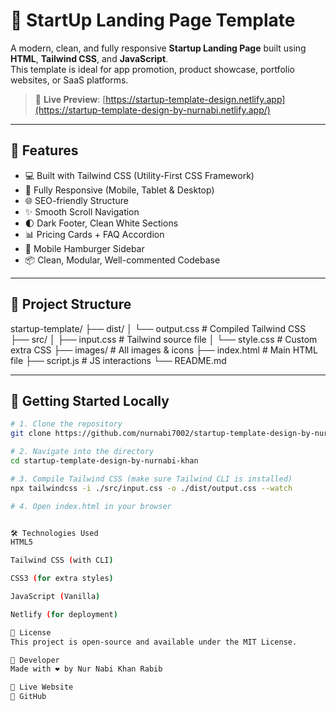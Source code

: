 # 🚀 StartUp Landing Page Template

A modern, clean, and fully responsive **Startup Landing Page** built using **HTML**, **Tailwind CSS**, and **JavaScript**.  
This template is ideal for app promotion, product showcase, portfolio websites, or SaaS platforms.

> 🎯 **Live Preview**: [https://startup-template-design.netlify.app](https://startup-template-design-by-nurnabi.netlify.app/)

---

## 🧩 Features

- 💻 Built with Tailwind CSS (Utility-First CSS Framework)
- 📱 Fully Responsive (Mobile, Tablet & Desktop)
- 🌐 SEO-friendly Structure
- ✨ Smooth Scroll Navigation
- 🌓 Dark Footer, Clean White Sections
- 📊 Pricing Cards + FAQ Accordion
- 🍔 Mobile Hamburger Sidebar
- 📦 Clean, Modular, Well-commented Codebase

---

## 📂 Project Structure



startup-template/
├── dist/
│ └── output.css # Compiled Tailwind CSS
├── src/
│ ├── input.css # Tailwind source file
│ └── style.css # Custom extra CSS
├── images/ # All images & icons
├── index.html # Main HTML file
├── script.js # JS interactions
└── README.md




---

## 🚀 Getting Started Locally

```bash
# 1. Clone the repository
git clone https://github.com/nurnabi7002/startup-template-design-by-nurnabi-khan.git

# 2. Navigate into the directory
cd startup-template-design-by-nurnabi-khan

# 3. Compile Tailwind CSS (make sure Tailwind CLI is installed)
npx tailwindcss -i ./src/input.css -o ./dist/output.css --watch

# 4. Open index.html in your browser


🛠️ Technologies Used
HTML5

Tailwind CSS (with CLI)

CSS3 (for extra styles)

JavaScript (Vanilla)

Netlify (for deployment)

📌 License
This project is open-source and available under the MIT License.

🙌 Developer
Made with ❤️ by Nur Nabi Khan Rabib

🔗 Live Website
🐙 GitHub
